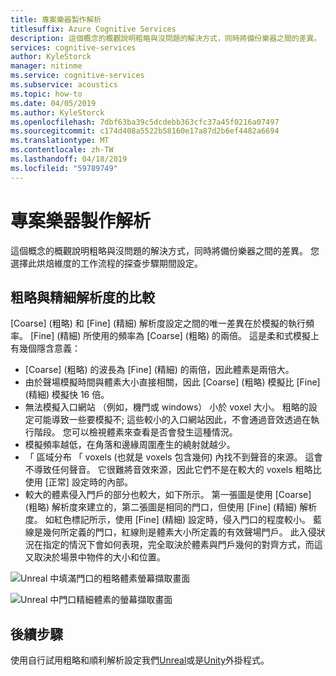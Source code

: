 ```yaml
---
title: 專案樂器製作解析
titlesuffix: Azure Cognitive Services
description: 這個概念的概觀說明粗略與沒問題的解決方式，同時將備份樂器之間的差異。
services: cognitive-services
author: KyleStorck
manager: nitinme
ms.service: cognitive-services
ms.subservice: acoustics
ms.topic: how-to
ms.date: 04/05/2019
ms.author: KyleStorck
ms.openlocfilehash: 7dbf63ba39c5dcdebb363cfc37a45f0216a07497
ms.sourcegitcommit: c174d408a5522b58160e17a87d2b6ef4482a6694
ms.translationtype: MT
ms.contentlocale: zh-TW
ms.lasthandoff: 04/18/2019
ms.locfileid: "59789749"
---
```

# <a name="project-acoustics-bake-resolution"></a>專案樂器製作解析
這個概念的概觀說明粗略與沒問題的解決方式，同時將備份樂器之間的差異。 您選擇此烘焙維度的工作流程的探查步驟期間設定。

## <a name="Coarse-vs-Fine-Resolution"></a>粗略與精細解析度的比較

[Coarse] \(粗略\) 和 [Fine] \(精細\) 解析度設定之間的唯一差異在於模擬的執行頻率。 [Fine] \(精細\) 所使用的頻率為 [Coarse] \(粗略\) 的兩倍。 這是柔和式模擬上有幾個隱含意義：

* [Coarse] \(粗略\) 的波長為 [Fine] \(精細\) 的兩倍，因此體素是兩倍大。
* 由於聲場模擬時間與體素大小直接相關，因此 [Coarse] \(粗略\) 模擬比 [Fine] \(精細\) 模擬快 16 倍。
* 無法模擬入口網站 （例如，機門或 windows） 小於 voxel 大小。 粗略的設定可能導致一些要模擬不; 這些較小的入口網站因此，不會通過音效透過在執行階段。 您可以檢視體素來查看是否會發生這種情況。
* 模擬頻率越低，在角落和邊緣周圍產生的繞射就越少。
* 「 區域分布 「 voxels (也就是 voxels 包含幾何) 內找不到聲音的來源。 這會不導致任何聲音。 它很難將音效來源，因此它們不是在較大的 voxels 粗略比使用 [正常] 設定時的內部。
* 較大的體素侵入門戶的部分也較大，如下所示。 第一張圖是使用 [Coarse] \(粗略\) 解析度來建立的，第二張圖是相同的門口，但使用 [Fine] \(精細\) 解析度。 如紅色標記所示，使用 [Fine] \(精細\) 設定時，侵入門口的程度較小。 藍線是幾何所定義的門口，紅線則是體素大小所定義的有效聲場門戶。 此入侵狀況在指定的情況下會如何表現，完全取決於體素與門戶幾何的對齊方式，而這又取決於場景中物件的大小和位置。

![Unreal 中填滿門口的粗略體素螢幕擷取畫面](media/unreal-coarse-bake.png)

![Unreal 中門口精細體素的螢幕擷取畫面](media/unreal-fine-bake.png)

## <a name="next-steps"></a>後續步驟

使用自行試用粗略和順利解析設定我們[Unreal](unreal-baking.md)或是[Unity](unity-baking.md)外掛程式。